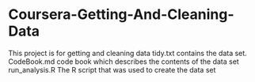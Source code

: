 # Coursera-Getting-And-Cleaning-Data
This project is for getting and cleaning data 
tidy.txt contains the data set.
CodeBook.md code book which describes the contents of the data set
run_analysis.R The R script that was used to create the data set
